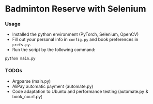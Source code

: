 # Badminton Reserve with Selenium


### Usage
- Installed the python environment (PyTorch, Selenium, OpenCV)
- Fill out your personal info in `config.py` and book preferences in `prefs.py`.
- Run the script by the following command:
```
python main.py
```

### TODOs

- Argparse (main.py)
- AliPay automatic payment (automate.py)
- Code adaptation to Ubuntu and performance testing (automate.py & book_court.py)
